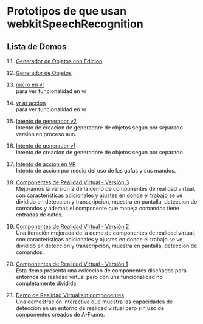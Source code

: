 # Prototipos de que usan webkitSpeechRecognition

## Lista de Demos
11. [Generador de Objetos con Edicion](https://r4cc00n.github.io/SpeechRecognition_in_Browser/SpeechRecognition_JS/htmls/generador_objetos_editables.html)  

10. [Generador de Objetos](https://r4cc00n.github.io/SpeechRecognition_in_Browser/SpeechRecognition_JS/htmls/generador_objetos.html)  

9. [micro en vr](https://r4cc00n.github.io/SpeechRecognition_in_Browser/SpeechRecognition_JS/htmls/audio_vr.html)  
   para ver funcionalidad en vr 
8. [vr ar accion](https://r4cc00n.github.io/SpeechRecognition_in_Browser/SpeechRecognition_JS/htmls/mm.html)  
   para ver funcionalidad en vr 

7. [Intento de generador v2](https://r4cc00n.github.io/SpeechRecognition_in_Browser/SpeechRecognition_JS/htmls/generador_v2.html)  
   Intento de creacion de generadore de objetos segun por separado version en proceso aun.

6. [Intento de generador v1](https://r4cc00n.github.io/SpeechRecognition_in_Browser/SpeechRecognition_JS/htmls/generador.html)  
   Intento de creacion de generadore de objetos segun por separado.

5. [Intento de accion en VR](https://r4cc00n.github.io/SpeechRecognition_in_Browser/SpeechRecognition_JS/htmls/ej_vr.html)  
   Intento de accion por medio del uso de las gafas y sus mandos.

4. [Componentes de Realidad Virtual - Versión 3](https://r4cc00n.github.io/SpeechRecognition_in_Browser/SpeechRecognition_JS/htmls/vr_componentes_3.html)  
   Mejoramos la version 2 de la demo de componentes de realidad virtual, con características adicionales y ajustes en donde el trabajo se ve dividido en deteccion y transcripcion, muestra en pantalla, deteccion de comandos y ademas el componente que maneja comandos tiene entradas de datos.

3. [Componentes de Realidad Virtual - Versión 2](https://r4cc00n.github.io/SpeechRecognition_in_Browser/SpeechRecognition_JS/htmls/vr_componentes_2.html)  
   Una iteración mejorada de la demo de componentes de realidad virtual, con características adicionales y ajustes en donde el trabajo se ve dividido en deteccion y transcripcion, muestra en pantalla, deteccion de comandos.

2. [Componentes de Realidad Virtual - Versión 1](https://r4cc00n.github.io/SpeechRecognition_in_Browser/SpeechRecognition_JS/htmls/vr_components.html)  
   Esta demo presenta una colección de componentes diseñados para entornos de realidad virtual pero con una funcionalidad no completamente dividida.

1. [Demo de Realidad Virtual sin componentes](https://r4cc00n.github.io/SpeechRecognition_in_Browser/SpeechRecognition_JS/htmls/vr_demo.html)  
   Una demostración interactiva que muestra las capacidades de detección en un entorno de realidad virtual pero sin uso de componentes creados de A-Frame.

